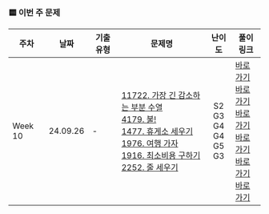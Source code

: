 ### 🟨 이번 주 문제

|    주차    | 날짜                                                         | 기출 유형           | 문제명                                                       | 난이도                                                       | 풀이 링크                       |
| ------- | ------------------------------------------------------------ | ------------------- | ------------------------------------------------------------ | :------------------------------------------------------------: | ------------------------------- |
| Week 10 | 24.09.26 |    - <br/>    | [11722. 가장 긴 감소하는 부분 수열](https://www.acmicpc.net/problem/11722)<br/> [4179. 불!](https://www.acmicpc.net/problem/4179)<br/> [1477. 휴게소 세우기](https://www.acmicpc.net/problem/1477)<br/> [1976. 여행 가자](https://www.acmicpc.net/problem/1976)<br/> [1916. 최소비용 구하기](https://www.acmicpc.net/problem/1916)<br/> [2252. 줄 세우기](https://www.acmicpc.net/problem/2252)<br/>  | S2 <br/> G3 <br/> G4 <br/> G4 <br/> G5 <br/> G3 <br/>  | <a href="./BOJ11722_S2_가장긴감소하는부분수열">바로가기</a><br/> <a href="./BOJ4179_G3_불!">바로가기</a><br/> <a href="./BOJ1477_G4_휴게소세우기">바로가기</a><br/> <a href="./BOJ1976_G4_여행가자">바로가기</a><br/> <a href="./BOJ1916_G5_최소비용구하기">바로가기</a><br/> <a href="./BOJ2252_G3_줄세우기">바로가기</a><br/>  |